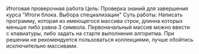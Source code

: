 Итоговая проверочная работа
Цель: Проверка знаний для завершения курса "Итоги блока. Выбора специализации"
Cуть работы: Написать программу, которая из имеющегося массива строк, длинна которых меньше либо равна 3 символа. Первоначальный массив можно ввести с клавиатуры, либо задать на старте выполнения алгоритма. При решении не рекомендуется пользоваться коллекциями, лучше обойтись исключительно массивами.